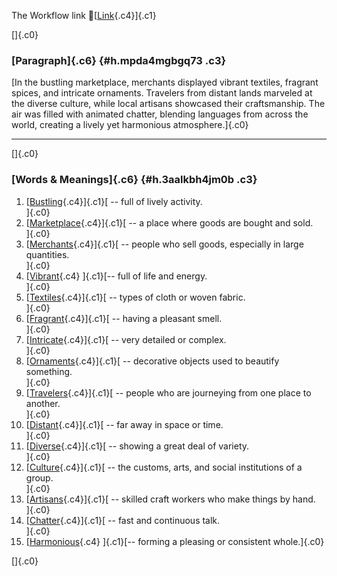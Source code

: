 The Workflow link
👏[[Link](https://www.google.com/url?q=http://www.google.com&sa=D&source=editors&ust=1757539393091569&usg=AOvVaw2xEXgQ5OnSAOCa9Mj8jU_O){.c4}]{.c1}

[]{.c0}

### [Paragraph]{.c6} {#h.mpda4mgbgq73 .c3}

[In the bustling marketplace, merchants displayed vibrant textiles,
fragrant spices, and intricate ornaments. Travelers from distant lands
marveled at the diverse culture, while local artisans showcased their
craftsmanship. The air was filled with animated chatter, blending
languages from across the world, creating a lively yet harmonious
atmosphere.]{.c0}

------------------------------------------------------------------------

[]{.c0}

### [Words & Meanings]{.c6} {#h.3aalkbh4jm0b .c3}

1.  [[Bustling](https://www.google.com/url?q=http://www.google.com&sa=D&source=editors&ust=1757539393092339&usg=AOvVaw1JoQ8umjXn4UtNHvKSZ3XJ){.c4}]{.c1}[ --
    full of lively activity.\
    ]{.c0}
2.  [[Marketplace](https://www.google.com/url?q=http://www.google.com&sa=D&source=editors&ust=1757539393092502&usg=AOvVaw3xcug9SGysgnkaIiahLWcx){.c4}]{.c1}[ --
    a place where goods are bought and sold.\
    ]{.c0}
3.  [[Merchants](https://www.google.com/url?q=http://www.google.com&sa=D&source=editors&ust=1757539393092665&usg=AOvVaw0exuuwF7omuXSTTGRz3l_v){.c4}]{.c1}[ --
    people who sell goods, especially in large quantities.\
    ]{.c0}
4.  [[Vibrant](https://www.google.com/url?q=http://www.google.com&sa=D&source=editors&ust=1757539393092837&usg=AOvVaw3raNdIb9Afmh8Xa65G53Tr){.c4}
    ]{.c1}[-- full of life and energy.\
    ]{.c0}
5.  [[Textiles](https://www.google.com/url?q=http://www.google.com&sa=D&source=editors&ust=1757539393092963&usg=AOvVaw1c-0N6gHOLGQMr1Yg82PUU){.c4}]{.c1}[ --
    types of cloth or woven fabric.\
    ]{.c0}
6.  [[Fragrant](https://www.google.com/url?q=http://www.google.com&sa=D&source=editors&ust=1757539393093086&usg=AOvVaw1dS7QkwCF5V9ClElmWcQmm){.c4}]{.c1}[ --
    having a pleasant smell.\
    ]{.c0}
7.  [[Intricate](https://www.google.com/url?q=http://www.google.com&sa=D&source=editors&ust=1757539393093206&usg=AOvVaw0h2mZpON8rkrAcqYsL_w82){.c4}]{.c1}[ --
    very detailed or complex.\
    ]{.c0}
8.  [[Ornaments](https://www.google.com/url?q=http://www.google.com&sa=D&source=editors&ust=1757539393093399&usg=AOvVaw1BXfVxG5TgF9CGyGoQCwaw){.c4}]{.c1}[ --
    decorative objects used to beautify something.\
    ]{.c0}
9.  [[Travelers](https://www.google.com/url?q=http://www.google.com&sa=D&source=editors&ust=1757539393093565&usg=AOvVaw2wIBWE9r-nodhQymWdEBu0){.c4}]{.c1}[ --
    people who are journeying from one place to another.\
    ]{.c0}
10. [[Distant](https://www.google.com/url?q=http://www.google.com&sa=D&source=editors&ust=1757539393093712&usg=AOvVaw2xKNaM2PNz2ljCI-S2KPBW){.c4}]{.c1}[ --
    far away in space or time.\
    ]{.c0}
11. [[Diverse](https://www.google.com/url?q=http://www.google.com&sa=D&source=editors&ust=1757539393093837&usg=AOvVaw34YGU61vdNWN_v992Eo-Az){.c4}]{.c1}[ --
    showing a great deal of variety.\
    ]{.c0}
12. [[Culture](https://www.google.com/url?q=http://www.google.com&sa=D&source=editors&ust=1757539393094021&usg=AOvVaw1tiHy7no9QXTshcv8It9jI){.c4}]{.c1}[ --
    the customs, arts, and social institutions of a group.\
    ]{.c0}
13. [[Artisans](https://www.google.com/url?q=http://www.google.com&sa=D&source=editors&ust=1757539393094189&usg=AOvVaw2A5xG5fPbEUAAP3-SegIVQ){.c4}]{.c1}[ --
    skilled craft workers who make things by hand.\
    ]{.c0}
14. [[Chatter](https://www.google.com/url?q=http://www.google.com&sa=D&source=editors&ust=1757539393094322&usg=AOvVaw1svfp96klFLG-K7Vj3kk7m){.c4}]{.c1}[ --
    fast and continuous talk.\
    ]{.c0}
15. [[Harmonious](https://www.google.com/url?q=http://www.google.com&sa=D&source=editors&ust=1757539393094447&usg=AOvVaw2CdcBOIJ_RRhiwWsQ_IiFj){.c4}
    ]{.c1}[-- forming a pleasing or consistent whole.]{.c0}

[]{.c0}
